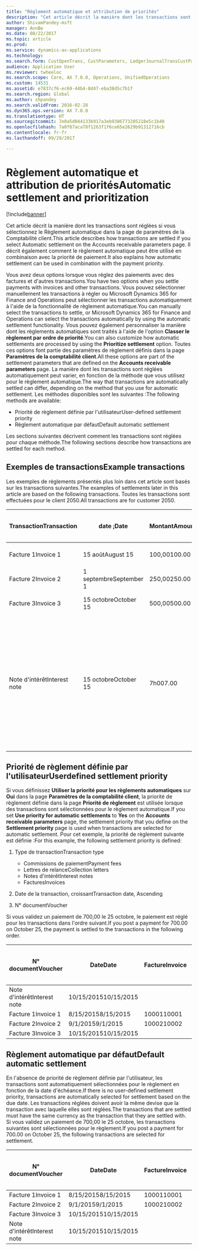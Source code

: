 ```yaml
---
title: "Règlement automatique et attribution de priorités"
description: "Cet article décrit la manière dont les transactions sont réglées si vous sélectionnez le Règlement automatique dans la page de paramètres de la Comptabilité client. Il décrit également comment le règlement automatique peut être utilisé en combinaison avec la priorité de paiement."
author: ShivamPandey-msft
manager: AnnBe
ms.date: 08/22/2017
ms.topic: article
ms.prod: 
ms.service: dynamics-ax-applications
ms.technology: 
ms.search.form: CustOpenTrans, CustParameters, LedgerJournalTransCustPaym
audience: Application User
ms.reviewer: twheeloc
ms.search.scope: Core, AX 7.0.0, Operations, UnifiedOperations
ms.custom: 14531
ms.assetid: e7837cf6-ec69-44b4-8d47-eba38d5c7b1f
ms.search.region: Global
ms.author: shpandey
ms.search.validFrom: 2016-02-28
ms.dyn365.ops.version: AX 7.0.0
ms.translationtype: HT
ms.sourcegitcommit: 7e0a5d044133b917a3eb9386773205218e5c1b40
ms.openlocfilehash: 7a0f87aca78f1263f1f6ce65e2629b91312716cb
ms.contentlocale: fr-fr
ms.lasthandoff: 09/29/2017

---
```


# <a name="automatic-settlement-and-prioritization"></a><span data-ttu-id="441f8-104">Règlement automatique et attribution de priorités</span><span class="sxs-lookup"><span data-stu-id="441f8-104">Automatic settlement and prioritization</span></span>

[!include[banner](../includes/banner.md)]


<span data-ttu-id="441f8-105">Cet article décrit la manière dont les transactions sont réglées si vous sélectionnez le Règlement automatique dans la page de paramètres de la Comptabilité client.</span><span class="sxs-lookup"><span data-stu-id="441f8-105">This article describes how transactions are settled if you select Automatic settlement on the Accounts receivable parameters page.</span></span> <span data-ttu-id="441f8-106">Il décrit également comment le règlement automatique peut être utilisé en combinaison avec la priorité de paiement.</span><span class="sxs-lookup"><span data-stu-id="441f8-106">It also explains how automatic settlement can be used in combination with the payment priority.</span></span>

<span data-ttu-id="441f8-107">Vous avez deux options lorsque vous réglez des paiements avec des factures et d'autres transactions.</span><span class="sxs-lookup"><span data-stu-id="441f8-107">You have two options when you settle payments with invoices and other transactions.</span></span> <span data-ttu-id="441f8-108">Vous pouvez sélectionner manuellement les transactions à régler ou Microsoft Dynamics 365 for Finance and Operations peut sélectionner les transactions automatiquement à l'aide de la fonctionnalité de règlement automatique.</span><span class="sxs-lookup"><span data-stu-id="441f8-108">You can manually select the transactions to settle, or Microsoft Dynamics 365 for Finance and Operations can select the transactions automatically by using the automatic settlement functionality.</span></span> <span data-ttu-id="441f8-109">Vous pouvez également personnaliser la manière dont les règlements automatiques sont traités à l'aide de l'option **Classer le règlement par ordre de priorité**.</span><span class="sxs-lookup"><span data-stu-id="441f8-109">You can also customize how automatic settlements are processed by using the **Prioritize settlement** option.</span></span> <span data-ttu-id="441f8-110">Toutes ces options font partie des paramètres de règlement définis dans la page **Paramètres de la comptabilité client**.</span><span class="sxs-lookup"><span data-stu-id="441f8-110">All these options are part of the settlement parameters that are defined on the **Accounts receivable parameters** page.</span></span> <span data-ttu-id="441f8-111">La manière dont les transactions sont réglées automatiquement peut varier, en fonction de la méthode que vous utilisez pour le règlement automatique.</span><span class="sxs-lookup"><span data-stu-id="441f8-111">The way that transactions are automatically settled can differ, depending on the method that you use for automatic settlement.</span></span> <span data-ttu-id="441f8-112">Les méthodes disponibles sont les suivantes :</span><span class="sxs-lookup"><span data-stu-id="441f8-112">The following methods are available:</span></span>

-   <span data-ttu-id="441f8-113">Priorité de règlement définie par l'utilisateur</span><span class="sxs-lookup"><span data-stu-id="441f8-113">User-defined settlement priority</span></span>
-   <span data-ttu-id="441f8-114">Règlement automatique par défaut</span><span class="sxs-lookup"><span data-stu-id="441f8-114">Default automatic settlement</span></span>

<span data-ttu-id="441f8-115">Les sections suivantes décrivent comment les transactions sont réglées pour chaque méthode.</span><span class="sxs-lookup"><span data-stu-id="441f8-115">The following sections describe how transactions are settled for each method.</span></span>

## <a name="example-transactions"></a><span data-ttu-id="441f8-116">Exemples de transactions</span><span class="sxs-lookup"><span data-stu-id="441f8-116">Example transactions</span></span>
<span data-ttu-id="441f8-117">Les exemples de règlements présentés plus loin dans cet article sont basés sur les transactions suivantes.</span><span class="sxs-lookup"><span data-stu-id="441f8-117">The examples of settlements later in this article are based on the following transactions.</span></span> <span data-ttu-id="441f8-118">Toutes les transactions sont effectuées pour le client 2050.</span><span class="sxs-lookup"><span data-stu-id="441f8-118">All transactions are for customer 2050.</span></span>

| <span data-ttu-id="441f8-119">Transaction</span><span class="sxs-lookup"><span data-stu-id="441f8-119">Transaction</span></span>   | <span data-ttu-id="441f8-120">date ;</span><span class="sxs-lookup"><span data-stu-id="441f8-120">Date</span></span>        | <span data-ttu-id="441f8-121">Montant</span><span class="sxs-lookup"><span data-stu-id="441f8-121">Amount</span></span> | <span data-ttu-id="441f8-122">Conditions d'escompte de règlement</span><span class="sxs-lookup"><span data-stu-id="441f8-122">Cash discount terms</span></span> | <span data-ttu-id="441f8-123">Date d'escompte de règlement</span><span class="sxs-lookup"><span data-stu-id="441f8-123">Cash discount date</span></span> | <span data-ttu-id="441f8-124">Commentaires</span><span class="sxs-lookup"><span data-stu-id="441f8-124">Comments</span></span>                                                                                                                                                                                      |
|---------------|-------------|--------|---------------------|--------------------|-----------------------------------------------------------------------------------------------------------------------------------------------------------------------------------------------|
| <span data-ttu-id="441f8-125">Facture 1</span><span class="sxs-lookup"><span data-stu-id="441f8-125">Invoice 1</span></span>     | <span data-ttu-id="441f8-126">15 août</span><span class="sxs-lookup"><span data-stu-id="441f8-126">August 15</span></span>   | <span data-ttu-id="441f8-127">100,00</span><span class="sxs-lookup"><span data-stu-id="441f8-127">100.00</span></span> | <span data-ttu-id="441f8-128">2%14, Net 30</span><span class="sxs-lookup"><span data-stu-id="441f8-128">2%14, Net 30</span></span>        | <span data-ttu-id="441f8-129">29 août</span><span class="sxs-lookup"><span data-stu-id="441f8-129">August 29</span></span>          |                                                                                                                                                                                               |
| <span data-ttu-id="441f8-130">Facture 2</span><span class="sxs-lookup"><span data-stu-id="441f8-130">Invoice 2</span></span>     | <span data-ttu-id="441f8-131">1 septembre</span><span class="sxs-lookup"><span data-stu-id="441f8-131">September 1</span></span> | <span data-ttu-id="441f8-132">250,00</span><span class="sxs-lookup"><span data-stu-id="441f8-132">250.00</span></span> | <span data-ttu-id="441f8-133">2%14, Net 30</span><span class="sxs-lookup"><span data-stu-id="441f8-133">2%14, Net 30</span></span>        | <span data-ttu-id="441f8-134">15 septembre</span><span class="sxs-lookup"><span data-stu-id="441f8-134">September 15</span></span>       |                                                                                                                                                                                               |
| <span data-ttu-id="441f8-135">Facture 3</span><span class="sxs-lookup"><span data-stu-id="441f8-135">Invoice 3</span></span>     | <span data-ttu-id="441f8-136">15 octobre</span><span class="sxs-lookup"><span data-stu-id="441f8-136">October 15</span></span>  | <span data-ttu-id="441f8-137">500,00</span><span class="sxs-lookup"><span data-stu-id="441f8-137">500.00</span></span> | <span data-ttu-id="441f8-138">2% 14/Net 30</span><span class="sxs-lookup"><span data-stu-id="441f8-138">2% 14/Net 30</span></span>        | <span data-ttu-id="441f8-139">29 octobre</span><span class="sxs-lookup"><span data-stu-id="441f8-139">October 29</span></span>         |                                                                                                                                                                                               |
| <span data-ttu-id="441f8-140">Note d'intérêt</span><span class="sxs-lookup"><span data-stu-id="441f8-140">Interest note</span></span> | <span data-ttu-id="441f8-141">15 octobre</span><span class="sxs-lookup"><span data-stu-id="441f8-141">October 15</span></span>  | <span data-ttu-id="441f8-142">7h00</span><span class="sxs-lookup"><span data-stu-id="441f8-142">7.00</span></span>   |                     |                    | <span data-ttu-id="441f8-143">Cette note d'intérêt concerne la facture 1 et la facture 2.</span><span class="sxs-lookup"><span data-stu-id="441f8-143">This interest note is for invoice 1 and invoice 2.</span></span> <span data-ttu-id="441f8-144">Le montant calculé représente 2 % d'intérêts sur les montants qui sont en souffrance depuis 30 jours ou plus.</span><span class="sxs-lookup"><span data-stu-id="441f8-144">The amount is calculated as 2-percent interest on amounts that are 30 or more days past due.</span></span> <span data-ttu-id="441f8-145">Par exemple, 0,02 × (100,00 + 250,00) = 7,00.</span><span class="sxs-lookup"><span data-stu-id="441f8-145">For example, 0.02 × (100.00 + 250.00) = 7.00.</span></span> |

## <a name="userdefined-settlement-priority"></a><span data-ttu-id="441f8-146">Priorité de règlement définie par l'utilisateur</span><span class="sxs-lookup"><span data-stu-id="441f8-146">Userdefined settlement priority</span></span>
<span data-ttu-id="441f8-147">Si vous définissez **Utiliser la priorité pour les règlements automatiques** sur **Oui** dans la page **Paramètres de la comptabilité client**, la priorité de règlement définie dans la page **Priorité de règlement** est utilisée lorsque des transactions sont sélectionnées pour le règlement automatique.</span><span class="sxs-lookup"><span data-stu-id="441f8-147">If you set **Use priority for automatic settlements** to **Yes** on the **Accounts receivable parameters** page, the settlement priority that you define on the **Settlement priority** page is used when transactions are selected for automatic settlement.</span></span> <span data-ttu-id="441f8-148">Pour cet exemple, la priorité de règlement suivante est définie :</span><span class="sxs-lookup"><span data-stu-id="441f8-148">For this example, the following settlement priority is defined:</span></span>

1.  <span data-ttu-id="441f8-149">Type de transaction</span><span class="sxs-lookup"><span data-stu-id="441f8-149">Transaction type</span></span>
    -   <span data-ttu-id="441f8-150">Commissions de paiement</span><span class="sxs-lookup"><span data-stu-id="441f8-150">Payment fees</span></span>
    -   <span data-ttu-id="441f8-151">Lettres de relance</span><span class="sxs-lookup"><span data-stu-id="441f8-151">Collection letters</span></span>
    -   <span data-ttu-id="441f8-152">Notes d'intérêt</span><span class="sxs-lookup"><span data-stu-id="441f8-152">Interest notes</span></span>
    -   <span data-ttu-id="441f8-153">Factures</span><span class="sxs-lookup"><span data-stu-id="441f8-153">Invoices</span></span>

2.  <span data-ttu-id="441f8-154">Date de la transaction, croissant</span><span class="sxs-lookup"><span data-stu-id="441f8-154">Transaction date, Ascending</span></span>
3.  <span data-ttu-id="441f8-155">N° document</span><span class="sxs-lookup"><span data-stu-id="441f8-155">Voucher</span></span>

<span data-ttu-id="441f8-156">Si vous validez un paiement de 700,00 le 25 octobre, le paiement est réglé pour les transactions dans l'ordre suivant.</span><span class="sxs-lookup"><span data-stu-id="441f8-156">If you post a payment for 700.00 on October 25, the payment is settled to the transactions in the following order.</span></span>

| <span data-ttu-id="441f8-157">N° document</span><span class="sxs-lookup"><span data-stu-id="441f8-157">Voucher</span></span>       | <span data-ttu-id="441f8-158">Date</span><span class="sxs-lookup"><span data-stu-id="441f8-158">Date</span></span>       | <span data-ttu-id="441f8-159">Facture</span><span class="sxs-lookup"><span data-stu-id="441f8-159">Invoice</span></span> | <span data-ttu-id="441f8-160">Montant dans la devise de transaction</span><span class="sxs-lookup"><span data-stu-id="441f8-160">Amount in transaction currency</span></span> | <span data-ttu-id="441f8-161">Montant à régler</span><span class="sxs-lookup"><span data-stu-id="441f8-161">Amount to settle</span></span> | <span data-ttu-id="441f8-162">Solde</span><span class="sxs-lookup"><span data-stu-id="441f8-162">Balance</span></span> | <span data-ttu-id="441f8-163">Devise</span><span class="sxs-lookup"><span data-stu-id="441f8-163">Currency</span></span> |
|---------------|------------|---------|--------------------------------|------------------|---------|----------|
| <span data-ttu-id="441f8-164">Note d'intérêt</span><span class="sxs-lookup"><span data-stu-id="441f8-164">Interest note</span></span> | <span data-ttu-id="441f8-165">10/15/2015</span><span class="sxs-lookup"><span data-stu-id="441f8-165">10/15/2015</span></span> |         | <span data-ttu-id="441f8-166">7h00</span><span class="sxs-lookup"><span data-stu-id="441f8-166">7.00</span></span>                           | <span data-ttu-id="441f8-167">7h00</span><span class="sxs-lookup"><span data-stu-id="441f8-167">7.00</span></span>             | <span data-ttu-id="441f8-168">0,00</span><span class="sxs-lookup"><span data-stu-id="441f8-168">0.00</span></span>    | <span data-ttu-id="441f8-169">USD</span><span class="sxs-lookup"><span data-stu-id="441f8-169">USD</span></span>      |
| <span data-ttu-id="441f8-170">Facture 1</span><span class="sxs-lookup"><span data-stu-id="441f8-170">Invoice 1</span></span>     | <span data-ttu-id="441f8-171">8/15/2015</span><span class="sxs-lookup"><span data-stu-id="441f8-171">8/15/2015</span></span>  | <span data-ttu-id="441f8-172">10001</span><span class="sxs-lookup"><span data-stu-id="441f8-172">10001</span></span>   | <span data-ttu-id="441f8-173">100,00</span><span class="sxs-lookup"><span data-stu-id="441f8-173">100.00</span></span>                         | <span data-ttu-id="441f8-174">100,00</span><span class="sxs-lookup"><span data-stu-id="441f8-174">100.00</span></span>           | <span data-ttu-id="441f8-175">0,00</span><span class="sxs-lookup"><span data-stu-id="441f8-175">0.00</span></span>    | <span data-ttu-id="441f8-176">USD</span><span class="sxs-lookup"><span data-stu-id="441f8-176">USD</span></span>      |
| <span data-ttu-id="441f8-177">Facture 2</span><span class="sxs-lookup"><span data-stu-id="441f8-177">Invoice 2</span></span>     | <span data-ttu-id="441f8-178">9/1/2015</span><span class="sxs-lookup"><span data-stu-id="441f8-178">9/1/2015</span></span>   | <span data-ttu-id="441f8-179">10002</span><span class="sxs-lookup"><span data-stu-id="441f8-179">10002</span></span>   | <span data-ttu-id="441f8-180">250,00</span><span class="sxs-lookup"><span data-stu-id="441f8-180">250.00</span></span>                         | <span data-ttu-id="441f8-181">250,00</span><span class="sxs-lookup"><span data-stu-id="441f8-181">250.00</span></span>           | <span data-ttu-id="441f8-182">0,00</span><span class="sxs-lookup"><span data-stu-id="441f8-182">0.00</span></span>    | <span data-ttu-id="441f8-183">USD</span><span class="sxs-lookup"><span data-stu-id="441f8-183">USD</span></span>      |
| <span data-ttu-id="441f8-184">Facture 3</span><span class="sxs-lookup"><span data-stu-id="441f8-184">Invoice 3</span></span>     | <span data-ttu-id="441f8-185">10/15/2015</span><span class="sxs-lookup"><span data-stu-id="441f8-185">10/15/2015</span></span> |         | <span data-ttu-id="441f8-186">500,00</span><span class="sxs-lookup"><span data-stu-id="441f8-186">500.00</span></span>                         | <span data-ttu-id="441f8-187">343,00</span><span class="sxs-lookup"><span data-stu-id="441f8-187">343.00</span></span>           | <span data-ttu-id="441f8-188">157,00</span><span class="sxs-lookup"><span data-stu-id="441f8-188">157.00</span></span>  | <span data-ttu-id="441f8-189">USD</span><span class="sxs-lookup"><span data-stu-id="441f8-189">USD</span></span>      |

## <a name="default-automatic-settlement"></a><span data-ttu-id="441f8-190">Règlement automatique par défaut</span><span class="sxs-lookup"><span data-stu-id="441f8-190">Default automatic settlement</span></span>
<span data-ttu-id="441f8-191">En l'absence de priorité de règlement définie par l'utilisateur, les transactions sont automatiquement sélectionnées pour le règlement en fonction de la date d'échéance.</span><span class="sxs-lookup"><span data-stu-id="441f8-191">If there is no user-defined settlement priority, transactions are automatically selected for settlement based on the due date.</span></span> <span data-ttu-id="441f8-192">Les transactions réglées doivent avoir la même devise que la transaction avec laquelle elles sont réglées.</span><span class="sxs-lookup"><span data-stu-id="441f8-192">The transactions that are settled must have the same currency as the transaction that they are settled with.</span></span> <span data-ttu-id="441f8-193">Si vous validez un paiement de 700,00 le 25 octobre, les transactions suivantes sont sélectionnées pour le règlement.</span><span class="sxs-lookup"><span data-stu-id="441f8-193">If you post a payment for 700.00 on October 25, the following transactions are selected for settlement.</span></span>

| <span data-ttu-id="441f8-194">N° document</span><span class="sxs-lookup"><span data-stu-id="441f8-194">Voucher</span></span>       | <span data-ttu-id="441f8-195">Date</span><span class="sxs-lookup"><span data-stu-id="441f8-195">Date</span></span>       | <span data-ttu-id="441f8-196">Facture</span><span class="sxs-lookup"><span data-stu-id="441f8-196">Invoice</span></span> | <span data-ttu-id="441f8-197">Montant dans la devise de transaction</span><span class="sxs-lookup"><span data-stu-id="441f8-197">Amount in transaction currency</span></span> | <span data-ttu-id="441f8-198">Montant à régler</span><span class="sxs-lookup"><span data-stu-id="441f8-198">Amount to settle</span></span> | <span data-ttu-id="441f8-199">Solde</span><span class="sxs-lookup"><span data-stu-id="441f8-199">Balance</span></span> | <span data-ttu-id="441f8-200">Devise</span><span class="sxs-lookup"><span data-stu-id="441f8-200">Currency</span></span> |
|---------------|------------|---------|--------------------------------|------------------|---------|----------|
| <span data-ttu-id="441f8-201">Facture 1</span><span class="sxs-lookup"><span data-stu-id="441f8-201">Invoice 1</span></span>     | <span data-ttu-id="441f8-202">8/15/2015</span><span class="sxs-lookup"><span data-stu-id="441f8-202">8/15/2015</span></span>  | <span data-ttu-id="441f8-203">10001</span><span class="sxs-lookup"><span data-stu-id="441f8-203">10001</span></span>   | <span data-ttu-id="441f8-204">100,00</span><span class="sxs-lookup"><span data-stu-id="441f8-204">100.00</span></span>                         | <span data-ttu-id="441f8-205">100,00</span><span class="sxs-lookup"><span data-stu-id="441f8-205">100.00</span></span>           | <span data-ttu-id="441f8-206">0,00</span><span class="sxs-lookup"><span data-stu-id="441f8-206">0.00</span></span>    | <span data-ttu-id="441f8-207">USD</span><span class="sxs-lookup"><span data-stu-id="441f8-207">USD</span></span>      |
| <span data-ttu-id="441f8-208">Facture 2</span><span class="sxs-lookup"><span data-stu-id="441f8-208">Invoice 2</span></span>     | <span data-ttu-id="441f8-209">9/1/2015</span><span class="sxs-lookup"><span data-stu-id="441f8-209">9/1/2015</span></span>   | <span data-ttu-id="441f8-210">10002</span><span class="sxs-lookup"><span data-stu-id="441f8-210">10002</span></span>   | <span data-ttu-id="441f8-211">250,00</span><span class="sxs-lookup"><span data-stu-id="441f8-211">250.00</span></span>                         | <span data-ttu-id="441f8-212">250,00</span><span class="sxs-lookup"><span data-stu-id="441f8-212">250.00</span></span>           | <span data-ttu-id="441f8-213">0,00</span><span class="sxs-lookup"><span data-stu-id="441f8-213">0.00</span></span>    | <span data-ttu-id="441f8-214">USD</span><span class="sxs-lookup"><span data-stu-id="441f8-214">USD</span></span>      |
| <span data-ttu-id="441f8-215">Facture 3</span><span class="sxs-lookup"><span data-stu-id="441f8-215">Invoice 3</span></span>     | <span data-ttu-id="441f8-216">10/15/2015</span><span class="sxs-lookup"><span data-stu-id="441f8-216">10/15/2015</span></span> |         | <span data-ttu-id="441f8-217">500,00</span><span class="sxs-lookup"><span data-stu-id="441f8-217">500.00</span></span>                         | <span data-ttu-id="441f8-218">350,00</span><span class="sxs-lookup"><span data-stu-id="441f8-218">350.00</span></span>           | <span data-ttu-id="441f8-219">150,00</span><span class="sxs-lookup"><span data-stu-id="441f8-219">150.00</span></span>  | <span data-ttu-id="441f8-220">USD</span><span class="sxs-lookup"><span data-stu-id="441f8-220">USD</span></span>      |
| <span data-ttu-id="441f8-221">Note d'intérêt</span><span class="sxs-lookup"><span data-stu-id="441f8-221">Interest note</span></span> | <span data-ttu-id="441f8-222">10/15/2015</span><span class="sxs-lookup"><span data-stu-id="441f8-222">10/15/2015</span></span> |         | <span data-ttu-id="441f8-223">7h00</span><span class="sxs-lookup"><span data-stu-id="441f8-223">7.00</span></span>                           | <span data-ttu-id="441f8-224">0,00</span><span class="sxs-lookup"><span data-stu-id="441f8-224">0.00</span></span>             | <span data-ttu-id="441f8-225">0,00</span><span class="sxs-lookup"><span data-stu-id="441f8-225">0.00</span></span>    | <span data-ttu-id="441f8-226">USD</span><span class="sxs-lookup"><span data-stu-id="441f8-226">USD</span></span>      |






